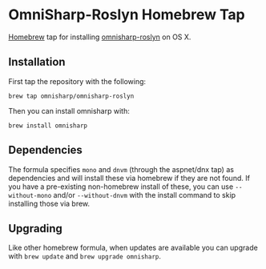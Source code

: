 # OmniSharp-Roslyn Homebrew Tap

[Homebrew](http://brew.sh/) tap for installing [omnisharp-roslyn](https://github.com/OmniSharp/omnisharp-roslyn) on OS X.

## Installation

First tap the repository with the following:

`brew tap omnisharp/omnisharp-roslyn`

Then you can install omnisharp with:

`brew install omnisharp`

## Dependencies

The formula specifies `mono` and `dnvm` (through the aspnet/dnx tap) as dependencies and will install these via homebrew if they are not found. If you have a pre-existing non-homebrew install of these, you can use `--without-mono` and/or `--without-dnvm` with the install command to skip installing those via brew.

## Upgrading

Like other homebrew formula, when updates are available you can upgrade with `brew update` and `brew upgrade omnisharp`.
